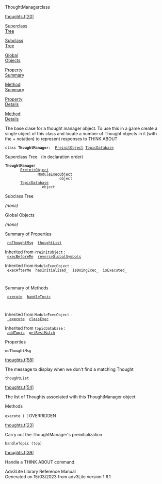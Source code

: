 ---
---
<span class="title">ThoughtManager</span><span class="type">class</span>

[thoughts.t](../file/thoughts.t.html)\[[20](../source/thoughts.t.html#20)\]

[Superclass  
Tree](#_SuperClassTree_)

[Subclass  
Tree](#_SubClassTree_)

[Global  
Objects](#_ObjectSummary_)

[Property  
Summary](#_PropSummary_)

[Method  
Summary](#_MethodSummary_)

[Property  
Details](#_Properties_)

[Method  
Details](#_Methods_)

<div class="fdesc">

The base clase for a thought manager object. To use this in a game
create a single object of this class and locate a number of Thought
objects in it (with the + notation) to represent responses to THINK
ABOUT

`class `**`ThoughtManager`**` :   `[`PreinitObject`](../object/PreinitObject.html)`   `[`TopicDatabase`](../object/TopicDatabase.html)

</div>

<span id="_SuperClassTree_"></span>

<div class="mjhd">

<span class="hdln">Superclass Tree</span>   (in declaration order)

</div>

**`ThoughtManager`**  
`         `[`PreinitObject`](../object/PreinitObject.html)  
`                 `[`ModuleExecObject`](../object/ModuleExecObject.html)  
`                         object`  
`         `[`TopicDatabase`](../object/TopicDatabase.html)  
`                 object`  
<span id="_SubClassTree_"></span>

<div class="mjhd">

<span class="hdln">Subclass Tree</span>  

</div>

*(none)* <span id="_ObjectSummary_"></span>

<div class="mjhd">

<span class="hdln">Global Objects</span>  

</div>

*(none)* <span id="_PropSummary_"></span>

<div class="mjhd">

<span class="hdln">Summary of Properties</span>  

</div>

` `[`noThoughtMsg`](#noThoughtMsg)`  `[`thoughtList`](#thoughtList)`  `

Inherited from `PreinitObject` :  
` `[`execBeforeMe`](../object/PreinitObject.html#execBeforeMe)`  `[`reverseGlobalSymbols`](../object/PreinitObject.html#reverseGlobalSymbols)`  `

Inherited from `ModuleExecObject` :  
` `[`execAfterMe`](../object/ModuleExecObject.html#execAfterMe)`  `[`hasInitialized_`](../object/ModuleExecObject.html#hasInitialized_)`  `[`isDoingExec_`](../object/ModuleExecObject.html#isDoingExec_)`  `[`isExecuted_`](../object/ModuleExecObject.html#isExecuted_)`  `

` `

<span id="_MethodSummary_"></span>

<div class="mjhd">

<span class="hdln">Summary of Methods</span>  

</div>

` `[`execute`](#execute)`  `[`handleTopic`](#handleTopic)`  `

` `

Inherited from `ModuleExecObject` :  
` `[`_execute`](../object/ModuleExecObject.html#_execute)`  `[`classExec`](../object/ModuleExecObject.html#classExec)`  `

Inherited from `TopicDatabase` :  
` `[`addTopic`](../object/TopicDatabase.html#addTopic)`  `[`getBestMatch`](../object/TopicDatabase.html#getBestMatch)`  `

<span id="_Properties_"></span>

<div class="mjhd">

<span class="hdln">Properties</span>  

</div>

<span id="noThoughtMsg"></span>

`noThoughtMsg`

[thoughts.t](../file/thoughts.t.html)\[[58](../source/thoughts.t.html#58)\]

<div class="desc">

The message to display when we don't find a matching Thought

</div>

<span id="thoughtList"></span>

`thoughtList`

[thoughts.t](../file/thoughts.t.html)\[[54](../source/thoughts.t.html#54)\]

<div class="desc">

The list of Thoughts associated with this ThoughtManager object

</div>

<span id="_Methods_"></span>

<div class="mjhd">

<span class="hdln">Methods</span>  

</div>

<span id="execute"></span>

`execute ( )`<span class="rem">OVERRIDDEN</span>

[thoughts.t](../file/thoughts.t.html)\[[23](../source/thoughts.t.html#23)\]

<div class="desc">

Carry out the ThoughtManager's preinitialization

</div>

<span id="handleTopic"></span>

`handleTopic (top)`

[thoughts.t](../file/thoughts.t.html)\[[39](../source/thoughts.t.html#39)\]

<div class="desc">

Handle a THINK ABOUT command.

</div>

<div class="ftr">

Adv3Lite Library Reference Manual  
Generated on 15/03/2023 from adv3Lite version 1.6.1

</div>
